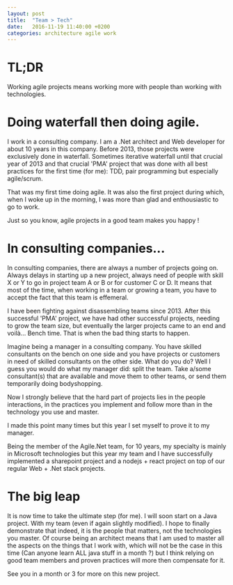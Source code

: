 ```yaml
---
layout: post
title:  "Team > Tech"
date:   2016-11-19 11:40:00 +0200
categories: architecture agile work
---
```


TL;DR
=====
Working agile projects means working more with people than working with technologies.

Doing waterfall then doing agile.
===

I work in a consulting company. I am a .Net architect and Web developer for about 10 years in this company. 
Before 2013, those projects were exclusively done in waterfall. 
Sometimes iterative waterfall until that crucial year of 2013 and that crucial 'PMA' project that was done with all best practices for the first time (for me): TDD, pair programming but especially agile/scrum.

That was my first time doing agile. It was also the first project during which, when I woke up in the morning, I was more than glad and enthousiastic to go to work.

Just so you know, agile projects in a good team makes you happy !

In consulting companies...
===

In consulting companies, there are always a number of projects going on. 
Always delays in starting up a new project, always need of people with skill X or Y to go in project team A or B or for customer C or D. 
It means that most of the time, when working in a team or growing a team, you have to accept the fact that this team is effemeral.

I have been fighting against disassembling teams since 2013. After this successful 'PMA' project, we have had other successful projects, needing to grow the team size, but eventually the larger projects came to an end and voilà... 
Bench time. That is when the bad thing starts to happen.

Imagine being a manager in a consulting company. 
You have skilled consultants on the bench on one side and you have projects or customers in need of skilled consultants on the other side. What do you do?
Well I guess you would do what my manager did: split the team. Take a/some consultant(s) that are available and move them to other teams, or send them temporarily doing bodyshopping.

Now I strongly believe that the hard part of projects lies in the people interactions, in the practices you implement and follow more than in the technology you use and master.

I made this point many times but this year I set myself to prove it to my manager.

Being the member of the Agile.Net team, for 10 years, my specialty is mainly in Microsoft technologies but this year my team and I have successfully implemented a sharepoint project and a nodejs + react project on top of our regular Web + .Net stack projects.


The big leap
===

It is now time to take the ultimate step (for me). I will soon start on a Java project. With my team (even if again slightly modified). I hope to finally demonstrate that indeed, it is the people that matters, not the technologies you master. Of course being an architect means that I am used to master all the aspects on the things that I work with, which will not be the case in this time (Can anyone learn ALL java stuff in a month ?) but I think relying on good team members and proven practices will more then compensate for it.

See you in a month or 3 for more on this new project.